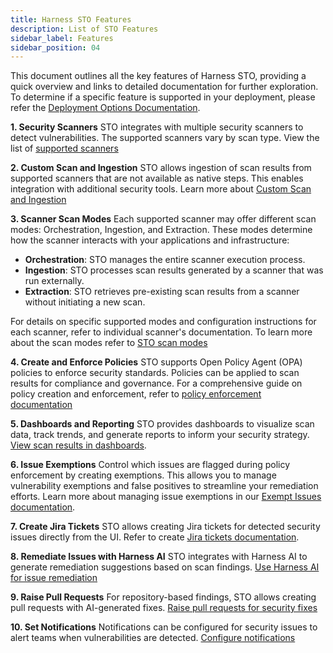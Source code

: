 ```yaml
---
title: Harness STO Features
description: List of STO Features
sidebar_label: Features
sidebar_position: 04
---
```


This document outlines all the key features of Harness STO, providing a quick overview and links to detailed documentation for further exploration. To determine if a specific feature is supported in your deployment, please refer the [Deployment Options Documentation](/docs/security-testing-orchestration/whats-supported/sto-deployments/sto-deployments).


**1.⁠ ⁠Security Scanners**
STO integrates with multiple security scanners to detect vulnerabilities. The supported scanners vary by scan type.
View the list of [supported scanners](/docs/security-testing-orchestration/whats-supported/sto-deployments/scanners)

**2.⁠ ⁠Custom Scan and Ingestion**
STO allows ingestion of scan results from supported scanners that are not available as native steps. This enables integration with additional security tools. Learn more about [Custom Scan and Ingestion](/docs/security-testing-orchestration/whats-supported/sto-deployments/scanners#scanners-supported-with-custom-scan-step)

**3.⁠ Scanner ⁠Scan Modes**
Each supported scanner may offer different scan modes: Orchestration, Ingestion, and Extraction. These modes determine how the scanner interacts with your applications and infrastructure:
- **Orchestration**: STO manages the entire scanner execution process. 
- **Ingestion**: STO processes scan results generated by a scanner that was run externally.
- **Extraction**: STO retrieves pre-existing scan results from a scanner without initiating a new scan.

For details on specific supported modes and configuration instructions for each scanner, refer to individual scanner's documentation. To learn more about the scan modes refer to [STO scan modes](/docs/security-testing-orchestration/get-started/key-concepts/sto-workflows-overview)

**4.⁠ ⁠Create and Enforce Policies**
STO supports Open Policy Agent (OPA) policies to enforce security standards. Policies can be applied to scan results for compliance and governance. For a comprehensive guide on policy creation and enforcement, refer to [policy enforcement documentation](/docs/security-testing-orchestration/policies/create-opa-policies)

**5.⁠ ⁠Dashboards and Reporting**
STO provides dashboards to visualize scan data, track trends, and generate reports to inform your security strategy. [View scan results in dashboards](/docs/security-testing-orchestration/dashboards/security-testing-dashboard).

**6.⁠ ⁠Issue Exemptions**
Control which issues are flagged during policy enforcement by creating exemptions. This allows you to manage vulnerability exemptions and false positives to streamline your remediation efforts. Learn more about managing issue exemptions in our [Exempt Issues documentation](/docs/security-testing-orchestration/exemptions/exemption-workflows).

**7.⁠ ⁠Create Jira Tickets**
STO allows creating Jira tickets for detected security issues directly from the UI. Refer to create [Jira tickets documentation](/docs/security-testing-orchestration/jira-integrations).

**8.⁠ ⁠Remediate Issues with Harness AI**
STO integrates with Harness AI to generate remediation suggestions based on scan findings. [Use Harness AI for issue remediation](/docs/security-testing-orchestration/remediations/ai-based-remediations)

**9.⁠ ⁠Raise Pull Requests**
For repository-based findings, STO allows creating pull requests with AI-generated fixes. [Raise pull requests for security fixes](/docs/security-testing-orchestration/remediations/ai-based-remediations#create-pull-request-from-sto)

**10.⁠ ⁠Set Notifications**
Notifications can be configured for security issues to alert teams when vulnerabilities are detected. [Configure notifications](/docs/security-testing-orchestration/notifications/email-notifications)

